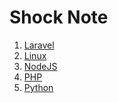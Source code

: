 # Shock Note

1. <a href='Laravel/README.md'>Laravel</a>
2. <a href='Linux/REAME.md'>Linux</a>
3. <a href='NodeJS/README.md'>NodeJS</a>
4. <a href='PHP/README.md'>PHP</a>
5. <a href='Python/README.md'>Python</a>


